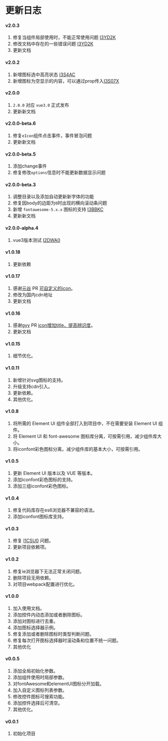 # 更新日志

#### v2.0.3
1. 修复当组件局部使用时，不能正常使用问题 [I3YD2K](https://gitee.com/cnovel/e-icon-picker/issues/I3YD2K)
2. 修改文档中存在的一些错误问题 [I3YD2K](https://gitee.com/cnovel/e-icon-picker/issues/I3YD2K)
3. 更新文档

#### v2.0.2
1. 新增图标选中高亮状态 [I3S4AC](https://gitee.com/cnovel/e-icon-picker/issues/I3S4AC)
2. 新增图标为空显示的内容，可以通过prop传入[I3S07X](https://gitee.com/cnovel/e-icon-picker/issues/I3S07X)

#### v2.0.0
1. `2.0.0` 对应 `vue3.0` 正式发布
2. 更新新文档

#### v2.0.0-beta.6
1. 修复`eIcon`组件点击事件，事件冒泡问题
2. 更新新文档

#### v2.0.0-beta.5
1. 添加change事件
2. 修复修改`options`信息时不能更新数据显示问题

#### v2.0.0-beta.3
1. 调整目录以及添加自动更新新字体的功能
2. 修复因body的边距为`0`时出现的横向滚动条问题
3. 新增 `fontawesome-5.x.x` 图标的支持 [I3BBKC](https://gitee.com/cnovel/e-icon-picker/issues/I3BBKC)
4. 更新新文档

#### v2.0.0-alpha.4
1. vue3版本测试 [I2DWA0](https://gitee.com/cnovel/e-icon-picker/issues/I2DWA0)

#### v1.0.18
1. 更新依赖

#### v1.0.17
1. 感谢[元谷](https://gitee.com/yuangu) PR [可自定义的icon](https://gitee.com/cnovel/e-icon-picker/pulls/3/commits)。
2. 修改为国内cdn地址
3. 更新文档

#### v1.0.16
1. 感谢[gyy](https://gitee.com/guyangyang) PR [icon增加title，提高辨识度](https://gitee.com/cnovel/e-icon-picker/commit/19eeee1e6efcc0771f78ed124ff81888357acbdd)。
2. 更新文档

#### v1.0.15
1. 细节优化。

#### v1.0.11
1. 新增针对svg图标的支持。
2. 升级支持cdn引入。
3. 更新依赖。
4. 其他优化。

#### v1.0.8
1. 将所需的 Element UI 组件全部打入到项目中，不在需要安装 Element UI 组件。
2. 将 Element UI 和 font-awesome 图标库分离，可按需引用，减少组件库大小。
3. 将iconfont彩色图标分离，减少组件库的基本大小，可按需引用。

#### v1.0.5
1. 更新 Element UI 版本以及 VUE 等版本。
2. 添加iconfont彩色图标的支持。
3. 添加三组iconfont彩色图标。

#### v1.0.4
1. 修复代码库存在es6浏览器不兼容的语法。
2. 添加iconfont图标库支持。

#### v1.0.3
1. 修复 [I1CSU0](https://gitee.com/cnovel/e-icon-picker/issues/I1CSU0) 问题。
2. 更新项目依赖项。

#### v1.0.2
1. 修复ie浏览器下无法正常关闭问题。
2. 删除项目无用依赖。
3. 对项目webpack配置进行优化。

#### v1.0.0
1. 加入使用文档。
2. 添加控件内动态添加或者删除图标。
3. 添加对图标进行去重。
4. 添加图标选择器示例。
5. 修复添加或者删除图标时类型判断问题。
6. 修复每次打开图标选择器时滚动条和位置不统一问题。
7. 其他优化

#### v0.0.5
1. 添加全局初始化参数。
2. 添加组件使用时局部参数。
3. 对fontAwesome和elementUI图标分开加载。
4. 加入自定义图标列表参数。
5. 修改控件图标可搜索功能。
6. 添加控件选择后可清空。
7. 其他优化。


#### v0.0.1
1. 初始化项目
